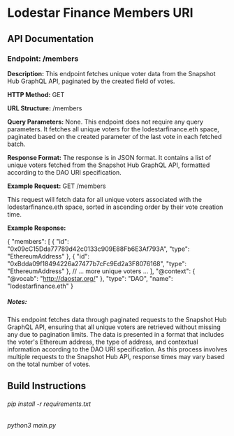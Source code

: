 # Lodestar Finance Members URI
## API Documentation
### Endpoint: /members
**Description:** This endpoint fetches unique voter data from the Snapshot Hub GraphQL API, paginated by the created field of votes.

**HTTP Method:** GET

**URL Structure:** /members

**Query Parameters:** None. This endpoint does not require any query parameters. It fetches all unique voters for the lodestarfinance.eth space, paginated based on the created parameter of the last vote in each fetched batch.

**Response Format:** The response is in JSON format. It contains a list of unique voters fetched from the Snapshot Hub GraphQL API, formatted according to the DAO URI specification.

**Example Request:** GET /members

This request will fetch data for all unique voters associated with the lodestarfinance.eth space, sorted in ascending order by their vote creation time.

**Example Response:**

{
    "members": [
        {
            "id": "0x09cC15Dda77789d42c0133c909E88Fb6E3Af793A",
            "type": "EthereumAddress"
        },
        {
            "id": "0xBdda09f18494226a27477b7cFc9Ed2a3F8076168",
            "type": "EthereumAddress"
        },
        // ... more unique voters ...
    ],
    "@context": {
        "@vocab": "http://daostar.org/"
    },
    "type": "DAO",
    "name": "lodestarfinance.eth"
}


##### Notes:

This endpoint fetches data through paginated requests to the Snapshot Hub GraphQL API, ensuring that all unique voters are retrieved without missing any due to pagination limits.
The data is presented in a format that includes the voter's Ethereum address, the type of address, and contextual information according to the DAO URI specification.
As this process involves multiple requests to the Snapshot Hub API, response times may vary based on the total number of votes.


## Build Instructions

###### pip install -r requirements.txt

###### python3 main.py
